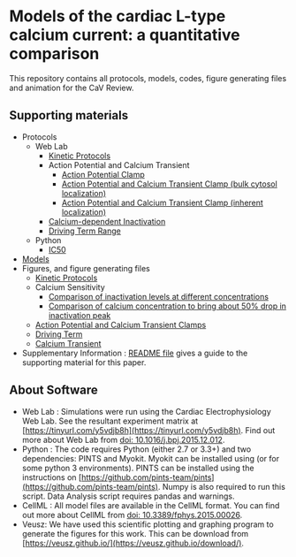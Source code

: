 # Models of the cardiac L-type calcium current: a quantitative comparison
This repository contains all protocols, models, codes, figure generating files and animation for the CaV Review.

## Supporting materials
- Protocols
	- Web Lab
		- [Kinetic Protocols](https://github.com/CardiacModelling/ical-review/tree/master/Protocols/Web%20Lab/Kinetic_Protcols)
		- Action Potential and Calcium Transient
			- [Action Potential Clamp](https://github.com/CardiacModelling/ical-review/tree/master/Protocols/Web%20Lab/Action_Potential_Clamps/AP%20Clamp)
			- [Action Potential and Calcium Transient Clamp (bulk cytosol localization)](https://github.com/CardiacModelling/ical-review/tree/master/Protocols/Web%20Lab/Action_Potential_Clamps/AP%20CaT%20Clamp%20(bulk%20cytosol_localization))
			- [Action Potential and Calcium Transient Clamp (inherent localization)](https://github.com/CardiacModelling/ical-review/tree/master/Protocols/Web%20Lab/Action_Potential_Clamps/AP%20CaT%20Clamp%20(inherent%20localization))
		- [Calcium-dependent Inactivation](https://github.com/CardiacModelling/ical-review/tree/master/Protocols/Web%20Lab/Calcium-dependent%20inactivation)
		- [Driving Term Range](https://github.com/CardiacModelling/ical-review/tree/master/Protocols/Web%20Lab/Driving_Term_Range)
	- Python
		- [IC50](https://github.com/CardiacModelling/ical-review/tree/master/Protocols/Python)
- [Models](https://github.com/CardiacModelling/ical-review/tree/master/Models)
- Figures, and figure generating files
	- [Kinetic Protocols](https://github.com/CardiacModelling/ical-review/tree/master/Data_Analysis/Kinetic_protocols)
	- Calcium Sensitivity
		- [Comparison of inactivation levels at different concentrations](https://github.com/CardiacModelling/ical-review/tree/master/Data_Analysis/calcium_sensitivity/CDI)
		- [Comparison of calcium concentration to bring about 50% drop in inactivation peak](https://github.com/CardiacModelling/ical-review/tree/master/Data_Analysis/calcium_sensitivity/ic50)
	- [Action Potential and Calcium Transient Clamps](https://github.com/CardiacModelling/ical-review/tree/master/Data_Analysis/AP_CaT_Clamp)
	- [Driving Term](https://github.com/CardiacModelling/ical-review/tree/master/Data_Analysis/Driving_term)
	- [Calcium Transient](https://github.com/CardiacModelling/ical-review/tree/master/Data_Analysis/calcium_transient)
- Supplementary Information : [README file](https://github.com/CardiacModelling/ical-review/blob/master/Supplementary_Information/README.md) gives a guide to the supporting material for this paper.

## About Software
- Web Lab : Simulations were run using the Cardiac Electrophysiology Web Lab. See the resultant experiment matrix at [https://tinyurl.com/y5vdjb8h](https://tinyurl.com/y5vdjb8h). Find out more about Web Lab from [doi: 10.1016/j.bpj.2015.12.012](https://dx.doi.org/10.1016%2Fj.bpj.2015.12.012).
- Python : The code requires Python (either 2.7 or 3.3+) and two dependencies: PINTS and Myokit. Myokit can be installed using <pip install myokit> (or <pip3 install myokit> for some python 3 environments). PINTS can be installed using the instructions on [https://github.com/pints-team/pints](https://github.com/pints-team/pints). Numpy is also required to run this script. Data Analysis script requires pandas and warnings.
- CellML : All model files are available in the CellML format. You can find out more about CellML from [doi: 10.3389/fphys.2015.00026](https://www.frontiersin.org/articles/10.3389/fphys.2015.00026/full).
- Veusz: We have used this scientific plotting and graphing program to generate the figures for this work. This can be download from [https://veusz.github.io/](https://veusz.github.io/download/).

